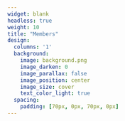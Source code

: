 ```yaml
---
widget: blank
headless: true
weight: 10
title: "Members"
design:
  columns: '1'
  background:
    image: background.png
    image_darken: 0
    image_parallax: false
    image_position: center
    image_size: cover
    text_color_light: true
  spacing:
    padding: [70px, 0px, 70px, 0px]
---
```

